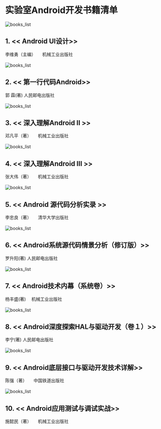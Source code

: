 
# 实验室Android开发书籍清单

![books_list](images/book1_ui.png)
## 1. << Android UI设计>>
李维勇（主编）　　机械工业出版社
 <br /> 
 <br /> 
![books_list](images/book2_first_code.png)
## 2. << 第一行代码Android>>
郭 霖(著)  人民邮电出版社
 <br /> 
 <br /> 
![books_list](images/book3_deep2.png)
## 3. << 深入理解Android II >>
邓凡平（著）　　机械工业出版社
 <br /> 
 <br /> 
![books_list](images/book4_deep3.png)
## 4. << 深入理解Android III >>
张大伟（著）　　机械工业出版社
 <br /> 
 <br /> 
![books_list](images/book5_note.png)
## 5. << Android 源代码分析实录 >>
李忠良（著）　　清华大学出版社
 <br /> 
 <br /> 
![books_list](images/book6_analyse.png)
## 6. << Android系统源代码情景分析（修订版）>>
罗升阳(著)  人民邮电出版社
 <br /> 
 <br /> 
![books_list](images/book7_inside.png)
## 7. << Android技术内幕（系统卷）>>
杨丰盛(著)  　机械工业出版社
 <br /> 
 <br /> 
![books_list](images/book8_driver_develop.png)
## 8. << Android深度探索HAL与驱动开发（卷１）>>
李宁(著)  人民邮电出版社
 <br /> 
 <br /> 
![books_list](images/book9_driver_analyse.png)
## 9. << Android底层接口与驱动开发技术详解>>
陈强（著）　　中国铁道出版社
 <br /> 
 <br /> 
![books_list](images/book10_test.png)
## 10. << Android应用测试与调试实战>>
施懿民（著）　　机械工业出版社
